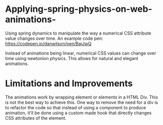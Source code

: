 # Applying-spring-physics-on-web-animations-
Using spring dynamics to manipulate the way a numerical CSS attribute value changes over time. 
An example code pen: https://codepen.io/danwilson/pen/BajJwQ

Instead of animations being linear, numerical CSS values can change over time using newtonion physics. This allows for natural and elegant animations.

# Limitations and Improvements
The animations work by wrapping element or elements in a HTML Div. This is not the best way to achieve this. One way to remove the need for a div is to refactor the code 
so that instead of using a component to produce animation, it'll be done using a custom made hook that directly changes CSS attributes of the element.
